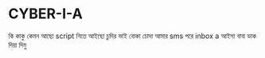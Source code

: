 # CYBER-I-A
কি কাকু কেমন আছো script নিতে আইছো চুদির ভাই বোকা চোদা আমার sms পরে inbox a আইসা বাবা ডাক দিয়া দিমু
